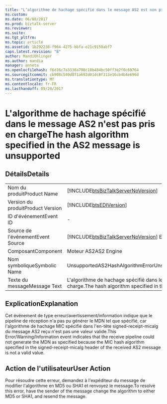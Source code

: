 ```yaml
---
title: "L’algorithme de hachage spécifié dans le message AS2 est non pris en charge | Documents Microsoft"
ms.custom: 
ms.date: 06/08/2017
ms.prod: biztalk-server
ms.reviewer: 
ms.suite: 
ms.tgt_pltfrm: 
ms.topic: article
ms.assetid: 1b292238-f964-4275-bbfa-e21c9150abf7
caps.latest.revision: "8"
author: MandiOhlinger
ms.author: mandia
manager: anneta
ms.openlocfilehash: f6d16c7a3336a798c18b484bc50ff3e2f0c69764
ms.sourcegitcommit: cb908c540d8f1a692d01dc8f313e16cb4b4e696d
ms.translationtype: MT
ms.contentlocale: fr-FR
ms.lasthandoff: 09/20/2017
---
```

# <a name="the-hash-algorithm-specified-in-the-as2-message-is-unsupported"></a><span data-ttu-id="87877-102">L'algorithme de hachage spécifié dans le message AS2 n'est pas pris en charge</span><span class="sxs-lookup"><span data-stu-id="87877-102">The hash algorithm specified in the AS2 message is unsupported</span></span>
## <a name="details"></a><span data-ttu-id="87877-103">Détails</span><span class="sxs-lookup"><span data-stu-id="87877-103">Details</span></span>  
  
|||  
|-|-|  
|<span data-ttu-id="87877-104">Nom du produit</span><span class="sxs-lookup"><span data-stu-id="87877-104">Product Name</span></span>|[!INCLUDE[btsBizTalkServerNoVersion](../includes/btsbiztalkservernoversion-md.md)]|  
|<span data-ttu-id="87877-105">Version du produit</span><span class="sxs-lookup"><span data-stu-id="87877-105">Product Version</span></span>|[!INCLUDE[btsEDIVersion](../includes/btsediversion-md.md)]|  
|<span data-ttu-id="87877-106">ID d'événement</span><span class="sxs-lookup"><span data-stu-id="87877-106">Event ID</span></span>|-|  
|<span data-ttu-id="87877-107">Source de l'événement</span><span class="sxs-lookup"><span data-stu-id="87877-107">Event Source</span></span>|[!INCLUDE[btsBizTalkServerNoVersion](../includes/btsbiztalkservernoversion-md.md)]<span data-ttu-id="87877-108"> EDI</span><span class="sxs-lookup"><span data-stu-id="87877-108"> EDI</span></span>|  
|<span data-ttu-id="87877-109">Composant</span><span class="sxs-lookup"><span data-stu-id="87877-109">Component</span></span>|<span data-ttu-id="87877-110">Moteur AS2</span><span class="sxs-lookup"><span data-stu-id="87877-110">AS2 Engine</span></span>|  
|<span data-ttu-id="87877-111">Nom symbolique</span><span class="sxs-lookup"><span data-stu-id="87877-111">Symbolic Name</span></span>|<span data-ttu-id="87877-112">UnsupportedAS2HashAlgorithmError</span><span class="sxs-lookup"><span data-stu-id="87877-112">UnsupportedAS2HashAlgorithmError</span></span>|  
|<span data-ttu-id="87877-113">Texte du message</span><span class="sxs-lookup"><span data-stu-id="87877-113">Message Text</span></span>|<span data-ttu-id="87877-114">L'algorithme de hachage spécifié dans le message AS2 n'est pas pris en charge.</span><span class="sxs-lookup"><span data-stu-id="87877-114">The hash algorithm specified in the AS2 message is unsupported.</span></span>|  
  
## <a name="explanation"></a><span data-ttu-id="87877-115">Explication</span><span class="sxs-lookup"><span data-stu-id="87877-115">Explanation</span></span>  
 <span data-ttu-id="87877-116">Cet événement de type erreur/avertissement/information indique que le pipeline de réception n'a pas pu générer le MDN tel que spécifié, car l'algorithme de hachage MIC spécifié dans l'en-tête signed-receipt-micalg du message AS2 reçu n'est pas une valeur valide.</span><span class="sxs-lookup"><span data-stu-id="87877-116">This Error/Warning/Information event indicates that the receive pipeline could not generate the MDN as specified because the MIC hash algorithm specified in the signed-receipt-micalg header of the received AS2 message is not a valid value.</span></span>  
  
## <a name="user-action"></a><span data-ttu-id="87877-117">Action de l'utilisateur</span><span class="sxs-lookup"><span data-stu-id="87877-117">User Action</span></span>  
 <span data-ttu-id="87877-118">Pour résoudre cette erreur, demandez à l'expéditeur du message de modifier l'algorithme en MD5 ou SHA1 et renvoyez le message.</span><span class="sxs-lookup"><span data-stu-id="87877-118">To resolve this error, have the sender of the message change the algorithm to either MD5 or SHA1, and resend the message.</span></span>